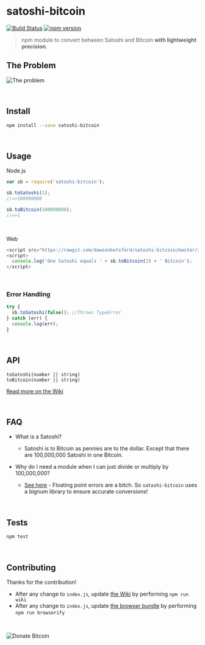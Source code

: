 # satoshi-bitcoin
[![Build Status](https://travis-ci.org/dawsonbotsford/satoshi-bitcoin.svg?branch=master)](https://travis-ci.org/dawsonbotsford/satoshi-bitcoin)
[![npm version](https://badge.fury.io/js/satoshi-bitcoin.svg)](http://badge.fury.io/js/satoshi-bitcoin)

> npm module to convert between Satoshi and Bitcoin <b>with lightweight precision</b>.

## The Problem
![The problem](http://i.imgur.com/H1Ck3bF.png)

<br>

## Install
```bash
npm install --save satoshi-bitcoin
```
<br>

## Usage
Node.js
```js
var sb = require('satoshi-bitcoin');

sb.toSatoshi(1);
//=>100000000

sb.toBitcoin(100000000);
//=>1
```

<br>

Web
```js
<script src="https://rawgit.com/dawsonbotsford/satoshi-bitcoin/master/index.bundle.js"></script>
<script>
  console.log('One Satoshi equals ' + sb.toBitcoin(1) + ' Bitcoin');
</script>


```

<br>

### Error Handling
```javascript
try {
  sb.toSatoshi(false)); //Throws TypeError
} catch (err) {
  console.log(err);
}
```

<br>

## API
`toSatoshi(number || string)`  
`toBitcoin(number || string)`

[Read more on the Wiki](https://github.com/dawsonbotsford/satoshi-bitcoin/blob/master/wiki/index.md)

<br>

## FAQ
* What is a Satoshi?
	* Satoshi is to Bitcoin as pennies are to the dollar. Except that there are 100,000,000 Satoshi in one Bitcoin.  


* Why do I need a module when I can just divide or multiply by 100,000,000?
	* [See here](http://repl.it/zlF/4) - Floating point errors are a bitch. So `satoshi-bitcoin` uses a bignum library to ensure accurate conversions!

<br>

## Tests
```bash
npm test
```

<br>

## Contributing
Thanks for the contribution!

* After any change to ```index.js```, update [the Wiki](wiki/index.md) by performing ```npm run wiki```
* After any change to ```index.js```, update [the browser bundle](index.bundle.js) by performing ```npm run browserify```

<br>

![Donate Bitcoin](https://img.shields.io/badge/Donate%20Bitcoin%20-16VpU9eZgQv8YfZ8WJo5XX2Qwybny9WAqf-ff69b4.svg)

